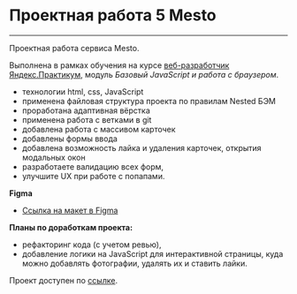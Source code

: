 # Проектная работа 5 Mesto
---
Проектная работа сервиса Mesto.

Выполнена в рамках обучения на курсе [веб-разработчик Яндекс.Практикум](https://practicum.yandex.ru/web/?utm_source=practicum&utm_medium=email&utm_campaign=sendr-597315), модуль *Базовый JavaScript и работа с браузером*.

* технологии html, css, JavaScript
* применена файловая структура проекта по правилам Nested БЭМ
* проработана адаптивная вёрстка
* применена работа с ветками в git
* добавлена работа с массивом карточек
* добавлены формы ввода
* добавлена возможность лайка и удаления карточек, открытия модальных окон
* разработаете валидацию всех форм,
* улучшите UX при работе с попапами.

**Figma**
* [Ссылка на макет в Figma](https://www.figma.com/file/2cn9N9jSkmxD84oJik7xL7/JavaScript.-Sprint-4?node-id=0%3A1)

**Планы по доработкам проекта:**
* рефакторинг кода (с учетом ревью),
* добавление логики на JavaScript для интерактивной страницы, куда можно добавлять фотографии, удалять их и ставить лайки.

Проект доступен по [ссылке](https://ivanovanatalya.github.io/mesto/index.html).

